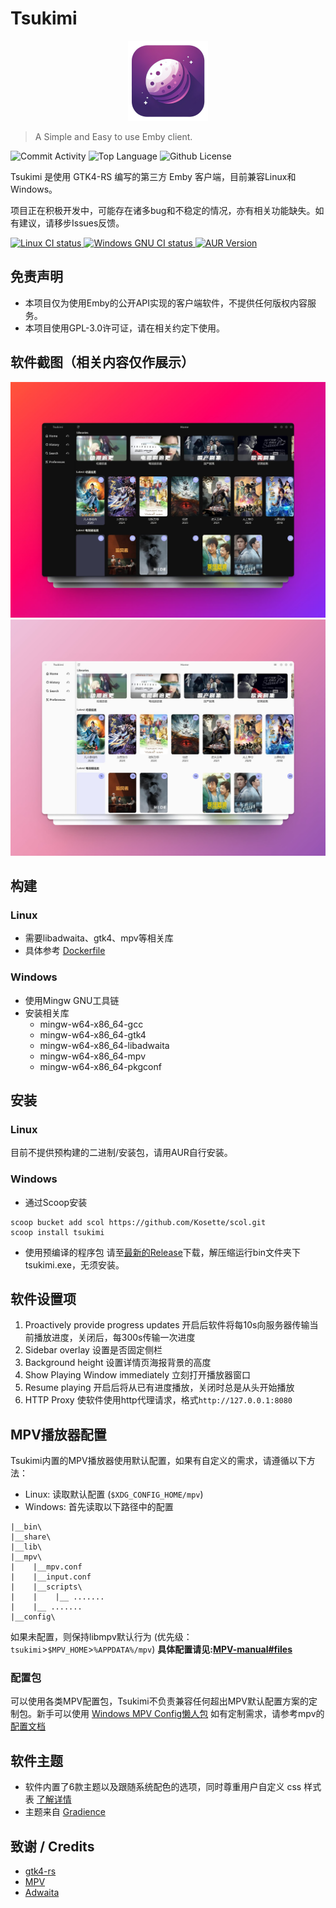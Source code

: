 # Tsukimi       
<div align="center">
<img alt="Tsukimi logo" width="128" src="docs/tsukimi-logo.png" />
</div>

> A Simple and Easy to use Emby client.

<img alt="Commit Activity" src="https://img.shields.io/github/commit-activity/m/tsukinaha/Tsukimi/main" />
<img alt="Top Language" src="https://img.shields.io/github/languages/top/tsukinaha/Tsukimi"/>
<img alt="Github License" src="https://img.shields.io/github/license/tsukinaha/Tsukimi" />

  
Tsukimi 是使用 GTK4-RS 编写的第三方 Emby 客户端，目前兼容Linux和Windows。              

项目正在积极开发中，可能存在诸多bug和不稳定的情况，亦有相关功能缺失。如有建议，请移步Issues反馈。

<a href="https://github.com/tsukinaha/tsukimi/actions/workflows/build_linux.yml">
<img alt="Linux CI status" src="https://github.com/tsukinaha/tsukimi/actions/workflows/build_linux.yml/badge.svg"/>
</a>
<a href="https://github.com/tsukinaha/tsukimi/actions/workflows/build_release.yml">
<img alt="Windows GNU CI status" src="https://github.com/tsukinaha/tsukimi/actions/workflows/build_release.yml/badge.svg"/>
</a>
<a href="https://aur.archlinux.org/packages/tsukimi-git">
<img alt="AUR Version" src="https://img.shields.io/aur/version/tsukimi-git" />
</a>

## 免责声明

- 本项目仅为使用Emby的公开API实现的客户端软件，不提供任何版权内容服务。
- 本项目使用GPL-3.0许可证，请在相关约定下使用。

## 软件截图（相关内容仅作展示）
<div align="center">
<img alt="white theme" src="docs/main-b.jpg" />
<img alt="black theme" src="docs/main-w.jpg" />
</div>

## 构建
### Linux
- 需要libadwaita、gtk4、mpv等相关库
- 具体参考 [Dockerfile](https://github.com/tsukinaha/tsukimi/blob/main/Dockerfile)
### Windows
- 使用Mingw GNU工具链
- 安装相关库
  - mingw-w64-x86_64-gcc
  - mingw-w64-x86_64-gtk4
  - mingw-w64-x86_64-libadwaita
  - mingw-w64-x86_64-mpv
  - mingw-w64-x86_64-pkgconf

## 安装
### Linux
目前不提供预构建的二进制/安装包，请用AUR自行安装。

### Windows
- 通过Scoop安装
```
scoop bucket add scol https://github.com/Kosette/scol.git
scoop install tsukimi
```
- 使用预编译的程序包
  请至[最新的Release](https://github.com/tsukinaha/tsukimi/releases/latest)下载，解压缩运行bin文件夹下tsukimi.exe，无须安装。

## 软件设置项
1. Proactively provide progress updates
开启后软件将每10s向服务器传输当前播放进度，关闭后，每300s传输一次进度
2. Sidebar overlay
设置是否固定侧栏
3. Background height
设置详情页海报背景的高度
4. Show Playing Window immediately
立刻打开播放器窗口
5. Resume playing
开启后将从已有进度播放，关闭时总是从头开始播放
6. HTTP Proxy
使软件使用http代理请求，格式`http://127.0.0.1:8080`

## MPV播放器配置
Tsukimi内置的MPV播放器使用默认配置，如果有自定义的需求，请遵循以下方法：
- Linux: 读取默认配置 (`$XDG_CONFIG_HOME/mpv`)
- Windows: 
首先读取以下路径中的配置
```
|__bin\
|__share\
|__lib\
|__mpv\
|    |__mpv.conf
|    |__input.conf
|    |__scripts\
|    |    |__ .......
|    |__ .......
|__config\
```
如果未配置，则保持libmpv默认行为 (优先级：`tsukimi`>`$MPV_HOME`>`%APPDATA%/mpv`)
**具体配置请见:[MPV-manual#files](https://mpv.io/manual/master/#files)** 

### 配置包
可以使用各类MPV配置包，Tsukimi不负责兼容任何超出MPV默认配置方案的定制包。新手可以使用 [Windows MPV Config懒人包](https://github.com/ZBound/mpv_config/raw/main/tsukimi-mpv-config.7z)
如有定制需求，请参考mpv的[配置文档](https://mpv.io/manual/stable/)


## 软件主题

- 软件内置了6款主题以及跟随系统配色的选项，同时尊重用户自定义 css 样式表 [了解详情](https://wiki.archlinux.org/title/GTK#Configuration)
- 主题来自 [Gradience](https://github.com/GradienceTeam/Gradience)

## 致谢 / Credits
- [gtk4-rs](https://github.com/gtk-rs/gtk4-rs)
- [MPV](https://github.com/mpv-player/mpv)
- [Adwaita](https://gitlab.gnome.org/GNOME/libadwaita/)
